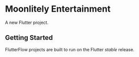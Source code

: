 # Moonlitely Entertainment

A new Flutter project.

## Getting Started

FlutterFlow projects are built to run on the Flutter _stable_ release.
